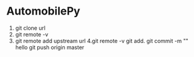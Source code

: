 # AutomobilePy
1. git clone url
2. git remote -v
3. git remote add upstream url
4.git remote -v
git add.
git commit -m ""
hello
git push origin master
